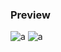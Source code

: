 ### Preview
![a](https://github.com/Eazvy/UILibs/blob/main/Librarys/Xsx/Screenshot%202023-03-07%20231044.png?raw=true)
![a](https://github.com/Eazvy/UILibs/blob/main/Librarys/Xsx/Screenshot%202023-03-07%20231054.png?raw=true)
